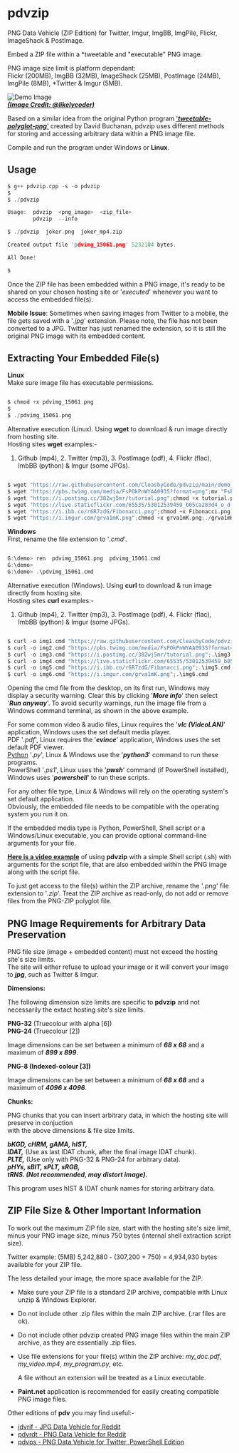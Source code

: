 # pdvzip
PNG Data Vehicle (ZIP Edition) for Twitter, Imgur, ImgBB, ImgPile, Flickr, ImageShack & PostImage.

Embed a ZIP file within a \*tweetable and "executable" PNG image.  

PNG image size limit is platform dependant:  
Flickr (200MB), ImgBB (32MB), ImageShack (25MB), PostImage (24MB), ImgPile (8MB), *Twitter & Imgur (5MB).

![Demo Image](https://github.com/CleasbyCode/pdvzip/blob/main/demo_images/img_dem.png)  
 [***(Image Credit: @likelycoder)***](https://twitter.com/likelycoder/status/1616908406874316804)  

Based on a similar idea from the original Python program ['***tweetable-polyglot-png***'](https://github.com/DavidBuchanan314/tweetable-polyglot-png) created by David Buchanan, pdvzip uses different methods for storing and accessing arbitrary data within a PNG image file.  

Compile and run the program under Windows or **Linux**.

## Usage

```c
$ g++ pdvzip.cpp -s -o pdvzip
$
$ ./pdvzip

Usage:  pdvzip  <png_image>  <zip_file>
        pdvzip  --info

$ ./pdvzip  joker.png  joker_mp4.zip

Created output file 'pdvimg_15061.png' 5232104 bytes.

All Done!

$

```

Once the ZIP file has been embedded within a PNG image, it's ready to be shared on your chosen hosting site or '*executed*' whenever you want to access the embedded file(s).

**Mobile Issue**: Sometimes when saving images from Twitter to a mobile, the file gets saved with a '*.jpg*' extension. Please note, the file has not been converted to a JPG. Twitter has just renamed the extension, so it is still the original PNG image with its embedded content. 

## Extracting Your Embedded File(s)
**Linux**    
Make sure image file has executable permissions.
```c

$ chmod +x pdvimg_15061.png
$
$ ./pdvimg_15061.png

```  
Alternative execution (Linux).  Using **wget** to download & run image directly from hosting site.  
Hosting sites **wget** examples:-  
1. Github (mp4), 2. Twitter (mp3), 3. PostImage (pdf), 4. Flickr (flac), ImbBB (python) & Imgur (some JPGs).
```c

$ wget "https://raw.githubusercontent.com/CleasbyCode/pdvzip/main/demo_images/img_dem.png";chmod +x img_dem.png;./img_dem.png
$ wget "https://pbs.twimg.com/media/FsPOkPnWYAA0935?format=png";mv "FsPOkPnWYAA0935?format=png" pdv_pic.png;chmod +x pdv_pic.png;./pdv_pic.png
$ wget "https://i.postimg.cc/382wj5mr/tutorial.png";chmod +x tutorial.png;./tutorial.png
$ wget "https://live.staticflickr.com/65535/53012539459_b05ca283d4_o_d.png";mv "53012539459_b05ca283d4_o_d.png" rain.png;chmod +x rain.png;./rain.png
$ wget "https://i.ibb.co/r6R7zdG/Fibonacci.png";chmod +x Fibonacci.png;./Fibonacci.png
$ wget "https://i.imgur.com/grva1mK.png";chmod +x grva1mK.png;./grva1mK.png

```   

**Windows**   
First, rename the file extension to '*.cmd*'.
```c

G:\demo> ren  pdvimg_15061.png  pdvimg_15061.cmd
G:\demo>
G:\demo> .\pdvimg_15061.cmd

```
Alternative execution (Windows).  Using **curl** to download & run image directly from hosting site.  
Hosting sites **curl** examples:-  
1. Github (mp4), 2. Twitter (mp3), 3. PostImage (pdf), 4. Flickr (flac), ImbBB (python) & Imgur (some JPGs).
```c

$ curl -o img1.cmd "https://raw.githubusercontent.com/CleasbyCode/pdvzip/main/demo_images/img_dem.png";.\img1.cmd
$ curl -o img2.cmd "https://pbs.twimg.com/media/FsPOkPnWYAA0935?format=png";.\img2.cmd
$ curl -o img3.cmd "https://i.postimg.cc/382wj5mr/tutorial.png";.\img3.cmd
$ curl -o img4.cmd "https://live.staticflickr.com/65535/53012539459_b05ca283d4_o_d.png";.\img4.cmd
$ curl -o img5.cmd "https://i.ibb.co/r6R7zdG/Fibonacci.png";.\img5.cmd
$ curl -o img6.cmd "https://i.imgur.com/grva1mK.png";.\img6.cmd

```

Opening the cmd file from the desktop, on its first run, Windows may display a security warning. Clear this by clicking '***More info***' then select '***Run anyway***'. To avoid security warnings, run the image file from a Windows command terminal, as shown in the above example.  

For some common video & audio files, Linux requires the '***vlc (VideoLAN)***' application, Windows uses the set default media player.  
PDF '*.pdf*', Linux requires the '***evince***' application, Windows uses the set default PDF viewer.  
[Python](https://asciinema.org/a/544680) '*.py*', Linux & Windows use the '***python3***' command to run these programs.  
PowerShell '*.ps1*', Linux uses the '***pwsh***' command (if PowerShell installed), Windows uses '***powershell***' to run these scripts.

For any other file type, Linux & Windows will rely on the operating system's set default application.  
Obviously, the embedded file needs to be compatible with the operating system you run it on.

If the embedded media type is Python, PowerShell, Shell script or a Windows/Linux executable, you can provide optional command-line arguments for your file.

[**Here is a video example**](https://asciinema.org/a/542549) of using **pdvzip** with a simple Shell script (.sh) with arguments for the script file, that are also embedded within the PNG image along with the script file.
  
To just get access to the file(s) within the ZIP archive, rename the '*.png*' file extension to '*.zip*'. Treat the ZIP archive as read-only, do not add or remove files from the PNG-ZIP polyglot file.




## PNG Image Requirements for Arbitrary Data Preservation


PNG file size (image + embedded content) must not exceed the hosting site's size limits.  
The site will either refuse to upload your image or it will convert your image to ***jpg***, such as Twitter & Imgur.

**Dimensions:**

The following dimension size limits are specific to **pdvzip** and not necessarily the extact hosting site's size limits.

**PNG-32** (Truecolour with alpha [6])  
**PNG-24** (Truecolour [2]) 

Image dimensions can be set between a minimum of ***68 x 68*** and a maximum of ***899 x 899***.
    
**PNG-8 (Indexed-colour [3])**

Image dimensions can be set between a minimum of ***68 x 68*** and a maximum of ***4096 x 4096***.
        
**Chunks:**  

PNG chunks that you can insert arbitrary data, in which the hosting site will preserve in conjuction  
with the above dimensions & file size limits.  

***bKGD, cHRM, gAMA, hIST,***  
***IDAT,*** (Use as last IDAT chunk, after the final image IDAT chunk).  
***PLTE,*** (Use only with PNG-32 & PNG-24 for arbitrary data).  
***pHYs, sBIT, sPLT, sRGB,***  
***tRNS. (Not recommended, may distort image).***
  
This program uses hIST & IDAT chunk names for storing arbitrary data.

## ZIP File Size & Other Important Information

To work out the maximum ZIP file size, start with the hosting site's size limit,  
minus your PNG image size, minus 750 bytes (internal shell extraction script size).  
  
Twitter example: (5MB) 5,242,880 - (307,200 + 750) = 4,934,930 bytes available for your ZIP file.  

The less detailed your image, the more space available for the ZIP.

* Make sure your ZIP file is a standard ZIP archive, compatible with Linux unzip & Windows Explorer.
* Do not include other .zip files within the main ZIP archive. (.rar files are ok).
* Do not include other pdvzip created PNG image files within the main ZIP archive, as they are essentially .zip files.
* Use file extensions for your file(s) within the ZIP archive: *my_doc.pdf*, *my_video.mp4*, *my_program.py*, etc.
  
  A file without an extension will be treated as a Linux executable.      
* **Paint.net** application is recommended for easily creating compatible PNG image files.  

Other editions of **pdv** you may find useful:-  

* [jdvrif - JPG Data Vehicle for Reddit](https://github.com/CleasbyCode/jdvrif)
* [pdvrdt - PNG Data Vehicle for Reddit](https://github.com/CleasbyCode/pdvrdt)  
* [pdvps - PNG Data Vehicle for Twitter, PowerShell Edition](https://github.com/CleasbyCode/pdvps)  

##
